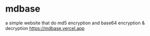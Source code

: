 # mdbase
a simple website that do md5 encryption and base64 encryption & decryption
https://mdbase.vercel.app
